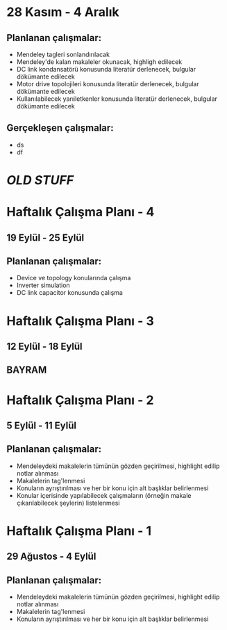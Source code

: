 # 28 Kasım - 4 Aralık
## Planlanan çalışmalar:
* Mendeley tagleri sonlandırılacak
* Mendeley'de kalan makaleler okunacak, highligh edilecek
* DC link kondansatörü konusunda literatür derlenecek, bulgular dökümante edilecek
* Motor drive topolojileri konusunda literatür derlenecek, bulgular dökümante edilecek
* Kullanılabilecek yarıiletkenler konusunda literatür derlenecek, bulgular dökümante edilecek

## Gerçekleşen çalışmalar:
* ds
* df




# *OLD STUFF*

# Haftalık Çalışma Planı - 4
## 19 Eylül - 25 Eylül
## Planlanan çalışmalar:
* Device ve topology konularında çalışma
* Inverter simulation
* DC link capacitor konusunda çalışma

# Haftalık Çalışma Planı - 3
## 12 Eylül - 18 Eylül
## BAYRAM

# Haftalık Çalışma Planı - 2
## 5 Eylül - 11 Eylül
## Planlanan çalışmalar:
* Mendeleydeki makalelerin tümünün gözden geçirilmesi, highlight edilip notlar alınması
* Makalelerin tag'lenmesi
* Konuların ayrıştırılması ve her bir konu için alt başlıklar belirlenmesi
* Konular içerisinde yapılabilecek çalışmaların (örneğin makale çıkarılabilecek şeylerin) listelenmesi

# Haftalık Çalışma Planı - 1
## 29 Ağustos - 4 Eylül
## Planlanan çalışmalar:
* Mendeleydeki makalelerin tümünün gözden geçirilmesi, highlight edilip notlar alınması
* Makalelerin tag'lenmesi
* Konuların ayrıştırılması ve her bir konu için alt başlıklar belirlenmesi
